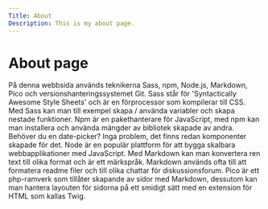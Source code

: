 ```yaml
---
Title: About
Description: This is my about page.
---
```


About page
=======================

På denna webbsida används teknikerna Sass, npm, Node.js, Markdown, Pico och versionshanteringssystemet Git. Sass står för 'Syntactically Awesome Style Sheets' och är en förprocessor som kompilerar till CSS. Med Sass kan man till exempel skapa / använda variabler och skapa nestade funktioner. Npm är en pakethanterare för JavaScript, med npm kan man installera och använda mängder av bibliotek skapade av andra. Behöver du en date-picker? Inga problem, det finns redan komponenter skapade för det. Node är en populär plattform för att bygga skalbara webbapplikationer med JavaScript. Med Markdown kan man konvertera ren text till olika format och är ett märkspråk. Markdown används ofta till att formatera readme filer och till olika chattar för diskussionsforum. Pico är ett php-ramverk som tillåter skapande av sidor med Markdown, dessutom kan man hantera layouten för sidorna på ett smidigt sätt med en extension för HTML som kallas Twig.
